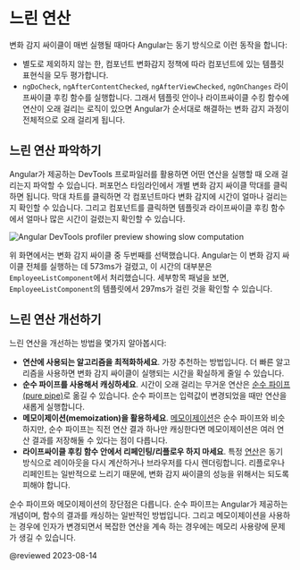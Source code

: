 <!--
# Slow computations
-->
# 느린 연산

<!--
On every change detection cycle, Angular synchronously:

* Evaluates all template expressions in all components, unless specified otherwise, based on that each component's detection strategy
* Executes the `ngDoCheck`, `ngAfterContentChecked`, `ngAfterViewChecked`, and `ngOnChanges` lifecycle hooks.
A single slow computation within a template or a lifecycle hook can slow down the entire change detection process because Angular runs the computations sequentially.
-->
변화 감지 싸이클이 매번 실행될 때마다 Angular는 동기 방식으로 이런 동작을 합니다:

* 별도로 제외하지 않는 한, 컴포넌트 변화감지 정책에 따라 컴포넌트에 있는 템플릿 표현식을 모두 평가합니다.
* `ngDoCheck`, `ngAfterContentChecked`, `ngAfterViewChecked`, `ngOnChanges` 라이프싸이클 후킹 함수를 실행합니다.
그래서 템플릿 안이나 라이프싸이클 수킹 함수에 연산이 오래 걸리는 로직이 있으면 Angular가 순서대로 해결하는 변화 감지 과정이 전체적으로 오래 걸리게 됩니다.


<!--
## Identifying slow computations
-->
## 느린 연산 파악하기

<!--
You can identify heavy computations with Angular DevTools’ profiler. In the performance timeline, click a bar to preview a particular change detection cycle. This displays a bar chart, which shows how long the framework spent in change detection for each component. When you click a component, you can preview how long Angular spent  evaluating its template and lifecycle hooks.

<div class="lightbox">
  <img alt="Angular DevTools profiler preview showing slow computation" src="generated/images/guide/change-detection/slow-computations.png">
</div>

For example, in the preceding screenshot, the second recorded change detection cycle is selected. Angular spent over 573 ms on this cycle, with the most time spent in the `EmployeeListComponent`. In the details panel, you can see that Angular spent over 297 ms evaluating the template of the `EmployeeListComponent`.
-->
Angular가 제공하는 DevTools 프로파일러를 활용하면 어떤 연산을 실행할 때 오래 걸리는지 파악할 수 있습니다.
퍼포먼스 타임라인에서 개별 변화 감지 싸이클 막대를 클릭하면 됩니다.
막대 차트를 클릭하면 각 컴포넌트마다 변화 감지에 시간이 얼마나 걸리는지 확인할 수 있습니다.
그리고 컴포넌트를 클릭하면 템플릿과 라이프싸이클 후킹 함수에서 얼마나 많은 시간이 걸렸는지 확인할 수 있습니다.

<div class="lightbox">
  <img alt="Angular DevTools profiler preview showing slow computation" src="generated/images/guide/change-detection/slow-computations.png">
</div>

위 화면에서는 변화 감지 싸이클 중 두번째를 선택했습니다.
Angular는 이 변화 감지 싸이클 전체를 실행하는 데 573ms가 걸렸고, 이 시간의 대부분은 `EmployeeListComponent`에서 처리했습니다.
세부항목 패널을 보면, `EmployeeListComponent`의 템플릿에서 297ms가 걸린 것을 확인할 수 있습니다.


<!--
## Optimizing slow computations
-->
## 느린 연산 개선하기

<!--
Here are several techniques to remove slow computations:

* **Optimizing the underlying algorithm**. This is the recommended approach. If you can speed up the algorithm that is causing the problem, you can speed up the entire change detection mechanism.
* **Caching using pure pipes**. You can move the heavy computation to a [pure pipe](api/core/Pipe#pure). Angular reevaluates a pure pipe only if it detects that its inputs have changed, compared to the previous time Angular called it.
* **Using memoization**. [Memoization](https://en.wikipedia.org/wiki/Memoization) is a similar technique to pure pipes, with the difference that pure pipes preserve only the last result from the computation where memoization could store multiple results.
* **Avoid repaints/reflows in lifecycle hooks**. Certain [operations](https://web.dev/avoid-large-complex-layouts-and-layout-thrashing/) cause the browser to either synchronously recalculate the layout of the page or re-render it. Since reflows and repaints are generally slow, you want to avoid performing them in every change detection cycle.

Pure pipes and memoization have different trade-offs. Pure pipes are an Angular built-in concept compared to memoization, which is a general software engineering practice for caching function results. The memory overhead of memoization could be significant if you invoke the heavy computation frequently with different arguments.
-->
느린 연산을 개선하는 방법을 몇가지 알아봅시다:

* **연산에 사용되는 알고리즘을 최적화하세요**. 가장 추천하는 방법입니다. 더 빠른 알고리즘을 사용하면 변화 감지 싸이클이 실행되는 시간을 확실하게 줄일 수 있습니다.
* **순수 파이프를 사용해서 캐싱하세요**. 시간이 오래 걸리는 무거운 연산은 [순수 파이프(pure pipe)](api/core/Pipe#pure)로 옮길 수 있습니다. 순수 파이프는 입력값이 변경되었을 때만 연산을 새롭게 실행합니다.
* **메모이제이션(memoization)을 활용하세요**. [메모이제이션](https://en.wikipedia.org/wiki/Memoization)은 순수 파이프와 비슷하지만, 순수 파이프는 직전 연산 결과 하나만 캐싱한다면 메모이제이션은 여러 연산 결과를 저장해둘 수 있다는 점이 다릅니다.
* **라이프싸이클 후킹 함수 안에서 리페인팅/리플로우 하지 마세요**. 특정 [연산](https://web.dev/avoid-large-complex-layouts-and-layout-thrashing/)은 동기 방식으로 레이아웃을 다시 계산하거나 브라우저를 다시 렌더링합니다. 리플로우나 리페인트는 일반적으로 느리기 때문에, 변화 감지 싸이클의 성능을 위해서는 되도록 피해야 합니다.

순수 파이프와 메모이제이션의 장단점은 다릅니다.
순수 파이프는 Angular가 제공하는 개념이며, 함수의 결과를 캐싱하는 일반적인 방법입니다.
그리고 메모이제이션을 사용하는 경우에 인자가 변경되면서 복잡한 연산을 계속 하는 경우에는 메모리 사용량에 문제가 생길 수 있습니다.



@reviewed 2023-08-14
